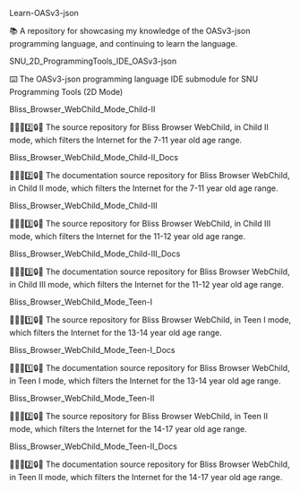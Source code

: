 
Learn-OASv3-json

📚️ A repository for showcasing my knowledge of the OASv3-json programming language, and continuing to learn the language. 

SNU_2D_ProgrammingTools_IDE_OASv3-json

⌨️ The OASv3-json programming language IDE submodule for SNU Programming Tools (2D Mode)

Bliss_Browser_WebChild_Mode_Child-II

🌳️🌐️🧒️2️⃣️🔒️💾️ The source repository for Bliss Browser WebChild, in Child II mode, which filters the Internet for the 7-11 year old age range.

Bliss_Browser_WebChild_Mode_Child-II_Docs

🌳️🌐️🧒️2️⃣️🔒️📖️ The documentation source repository for Bliss Browser WebChild, in Child II mode, which filters the Internet for the 7-11 year old age range.

Bliss_Browser_WebChild_Mode_Child-III

🌳️🌐️🧒️3️⃣️🔒️💾️ The source repository for Bliss Browser WebChild, in Child III mode, which filters the Internet for the 11-12 year old age range.

Bliss_Browser_WebChild_Mode_Child-III_Docs

🌳️🌐️🧒️3️⃣️🔒️📖️ The documentation source repository for Bliss Browser WebChild, in Child III mode, which filters the Internet for the 11-12 year old age range.

Bliss_Browser_WebChild_Mode_Teen-I

🌳️🌐️🧍️1️⃣️🔒️💾️ The source repository for Bliss Browser WebChild, in Teen I mode, which filters the Internet for the 13-14 year old age range.

Bliss_Browser_WebChild_Mode_Teen-I_Docs

🌳️🌐️🧍️1️⃣️🔒️📖️ The documentation source repository for Bliss Browser WebChild, in Teen I mode, which filters the Internet for the 13-14 year old age range.

Bliss_Browser_WebChild_Mode_Teen-II

🌳️🌐️🧍️2️⃣️🔒️💾️ The source repository for Bliss Browser WebChild, in Teen II mode, which filters the Internet for the 14-17 year old age range.

Bliss_Browser_WebChild_Mode_Teen-II_Docs

🌳️🌐️🧍️2️⃣️🔒️📖️ The documentation source repository for Bliss Browser WebChild, in Teen II mode, which filters the Internet for the 14-17 year old age range.

